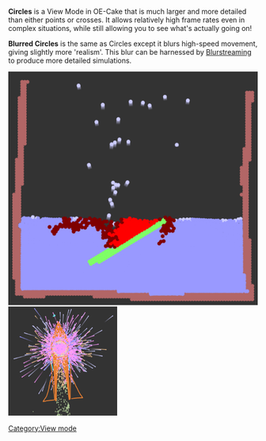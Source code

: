 **Circles** is a View Mode in OE-Cake that is much larger and more detailed than either points or crosses. It allows relatively high frame rates even in complex situations, while still allowing you to see what's actually going on!

**Blurred Circles** is the same as Circles except it blurs high-speed movement, giving slightly more 'realism'. This blur can be harnessed by [Blurstreaming](/Blurstreaming.md "Blurstreaming") to produce more detailed simulations.

![Boiling Water in blurred circles mode, note the moving gas particles have small trails.\|left](/images/VMcircles.png "fig:Boiling Water in blurred circles mode, note the moving gas particles have small trails.|left")<img src="/images/Screen%20Shot%202016-03-08%20at%2020.50.34.png" title="fig:Very long trails from an explosion visible in Blurred Circles mode" width="220" height="220" alt="Very long trails from an explosion visible in Blurred Circles mode" />

[Category:View mode](/CategoryView%20mode.md "Category:View mode")
